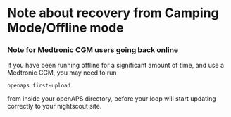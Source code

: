 # Note about recovery from Camping Mode/Offline mode

### Note for Medtronic CGM users going back online
If you have been running offline for a significant amount of time, and use a Medtronic CGM, you may need to run

```
openaps first-upload
```
from inside your openAPS directory, before your loop will start updating correctly to your nightscout site.
